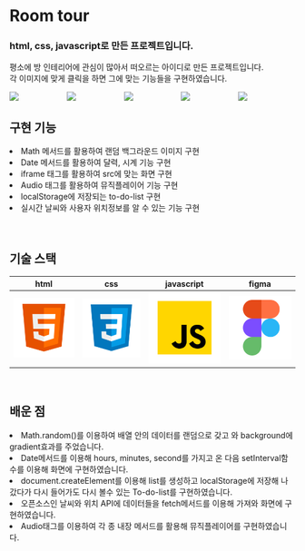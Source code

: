 # Room tour <br>
### html, css, javascript로 만든 프로젝트입니다. <br>
평소에 방 인테리어에 관심이 많아서 떠오르는 아이디로 만든 프로젝트입니다. <br>
각 이미지에 맞게 클릭을 하면 그에 맞는 기능들을 구현하였습니다. <br>
<p align="space-between" style="display: flex;">
  <br>
  <img src="./image/11.png" width="32.5%">
  <img src="./image/12.png" width="32.5%">
  <img src="./image/13.png" width="32.5%">
  <img src="./image/14.png" width="32.5%">
  <img src="./image/15.png" width="32.5%">
  <br>
</p>



## 구현 기능

<li>Math 메서드를 활용하여 랜덤 백그라운드 이미지 구현 </li> 

<li>Date 메서드를 활용하여 달력, 시계 기능 구현 </li> 

<li>iframe 태그를 활용하여 src에 맞는 화면 구현 </li> 

<li>Audio 태그를 활용하여 뮤직플레이어 기능 구현 </li> 

<li>localStorage에 저장되는 to-do-list 구현 </li> 

<li>실시간 날씨와 사용자 위치정보를 알 수 있는 기능 구현</li> 
<br>

<br>

## 기술 스택

|    html    |     css    |     javascript   |      figma    |
| :--------: | :--------: | :--------:   |    :--------:   |   
|  ![html]   |   ![css]   |   ![js]  |  ![figma]   |   

<br>

## 배운 점

<p align="justify">
<li>Math.random()를 이용하여 배열 안의 데이터를 랜덤으로 갖고 와 background에 gradient효과를 주었습니다.</li> 
<li>Date메서드를 이용해 hours, minutes, second를 가지고 온 다음 setInterval함수를 이용해 화면에 구현하였습니다.</li> 
<li>document.createElement를 이용해 list를 생성하고 localStorage에 저장해 나갔다가 다시 들어가도 다시 볼수 있는 To-do-list를 구현하였습니다.</li> 
<li>오픈소스인 날씨와 위치 API에 데이터들을 fetch메서드를 이용해 가져와 화면에 구현하였습니다.</li> 
<li>Audio태그를 이용하여 각 종 내장 메서드를 활용해 뮤직플레이어를 구현하였습니다.</li> 
</p>

<br>


<!-- Stack Icon Refernces -->
[html]: /img/stack/html.svg
[css]: /img/stack/css.svg
[figma]: /img/stack/figma.svg
[ts]: /img/stack/typescript.svg
[js]: /img/stack/javascript.svg
[react]: /img/stack/react.svg
[node]: /img/stack/node.svg
